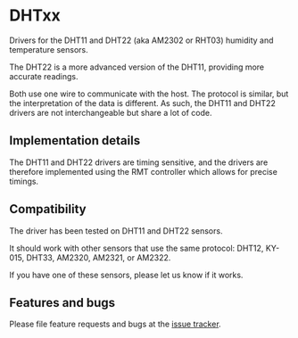 # DHTxx

Drivers for the DHT11 and DHT22 (aka AM2302 or RHT03) humidity and temperature sensors.

The DHT22 is a more advanced version of the DHT11, providing more accurate readings.

Both use one wire to communicate with the host. The protocol is similar, but the interpretation of
the data is different. As such, the DHT11 and DHT22 drivers are not interchangeable but share a
lot of code.

## Implementation details

The DHT11 and DHT22 drivers are timing sensitive, and the drivers are therefore implemented
using the RMT controller which allows for precise timings.

## Compatibility

The driver has been tested on DHT11 and DHT22 sensors.

It should work with other sensors that use the same protocol:
DHT12, KY-015, DHT33, AM2320, AM2321, or AM2322.

If you have one of these sensors, please let us know if it works.

## Features and bugs

Please file feature requests and bugs at the [issue tracker][tracker].

[tracker]: https://github.com/toitware/toit-dhtxx/issues
